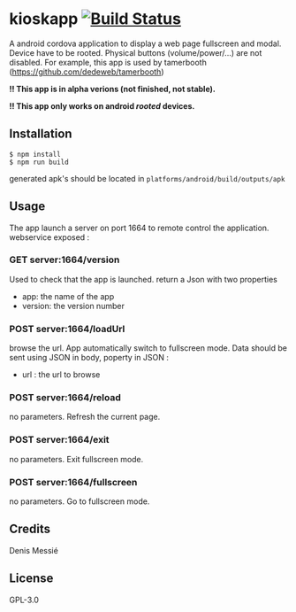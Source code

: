 # kioskapp   [![Build Status](https://api.travis-ci.com/dedeweb/kioskapp.png?branch=master)](https://travis-ci.com/dedeweb/kioskapp)

A android cordova application to display a web page fullscreen and modal. Device have to be rooted. Physical buttons (volume/power/...) are
not disabled. 
For example, this app is used by tamerbooth (https://github.com/dedeweb/tamerbooth) 

**:bangbang: This app is in alpha verions (not finished, not stable).**

**:bangbang: This app only works on android _rooted_ devices.**


## Installation

	$ npm install
	$ npm run build

generated apk's should be located in `platforms/android/build/outputs/apk`

## Usage

The app launch a server on port 1664 to remote control the application.
webservice exposed : 
### GET server:1664/version
Used to check that the app is launched. return a Json with two properties
* app: the name of the app
* version: the version number

### POST server:1664/loadUrl
browse the url. App automatically switch to fullscreen mode.  Data should be sent using JSON in body, poperty in JSON : 
* url : the url to browse

### POST server:1664/reload
no parameters. Refresh the current page. 

### POST server:1664/exit
no parameters. Exit fullscreen mode.

### POST server:1664/fullscreen
no parameters. Go to fullscreen mode. 



## Credits

Denis Messié

## License

GPL-3.0
